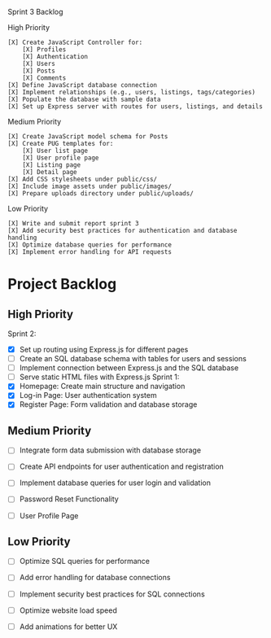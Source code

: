 Sprint 3 Backlog

High Priority

    [X] Create JavaScript Controller for:
        [X] Profiles
        [X] Authentication
        [X] Users
        [X] Posts
        [X] Comments
    [X] Define JavaScript database connection
    [X] Implement relationships (e.g., users, listings, tags/categories)
    [X] Populate the database with sample data
    [X] Set up Express server with routes for users, listings, and details

Medium Priority

    [X] Create JavaScript model schema for Posts
    [X] Create PUG templates for:
        [X] User list page
        [X] User profile page
        [X] Listing page
        [X] Detail page
    [X] Add CSS stylesheets under public/css/
    [X] Include image assets under public/images/
    [X] Prepare uploads directory under public/uploads/

Low Priority

    [X] Write and submit report sprint 3
    [X] Add security best practices for authentication and database handling
    [X] Optimize database queries for performance
    [X] Implement error handling for API requests




# Project Backlog

## High Priority
Sprint 2: 
- [X] Set up routing using Express.js for different pages
- [ ] Create an SQL database schema with tables for users and sessions
- [ ] Implement connection between Express.js and the SQL database
- [ ] Serve static HTML files with Express.js
Sprint 1:
- [x] Homepage: Create main structure and navigation
- [x] Log-in Page: User authentication system
- [x] Register Page: Form validation and database storage

## Medium Priority
- [ ] Integrate form data submission with database storage
- [ ] Create API endpoints for user authentication and registration
- [ ]  Implement database queries for user login and validation

- [ ] Password Reset Functionality
- [ ] User Profile Page

## Low Priority
- [ ] Optimize SQL queries for performance
- [ ] Add error handling for database connections
- [ ] Implement security best practices for SQL connections

- [ ] Optimize website load speed
- [ ] Add animations for better UX
